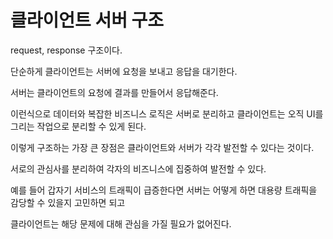 # 클라이언트 서버 구조

request, response 구조이다.

단순하게 클라이언트는 서버에 요청을 보내고 응답을 대기한다.

서버는 클라이언트의 요청에 결과를 만들어서 응답해준다.

이런식으로 데이터와 복잡한 비즈니스 로직은 서버로 분리하고 클라이언트는 오직 UI를 그리는 작업으로 분리할 수 있게 된다.

이렇게 구조하는 가장 큰 장점은 클라이언트와 서버가 각각 발전할 수 있다는 것이다.

서로의 관심사를 분리하여 각자의 비즈니스에 집중하여 발전할 수 있다.

예를 들어 갑자기 서비스의 트래픽이 급증한다면 서버는 어떻게 하면 대용량 트래픽을 감당할 수 있을지 고민하면 되고

클라이언트는 해당 문제에 대해 관심을 가질 필요가 없어진다.
